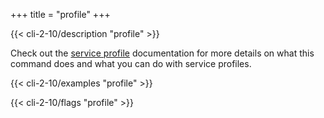 +++
title = "profile"
+++

{{< cli-2-10/description "profile" >}}

Check out the [service profile](../../../features/service-profiles/)
documentation for more details on what this command does and what you can do
with service profiles.

{{< cli-2-10/examples "profile" >}}

{{< cli-2-10/flags "profile" >}}
